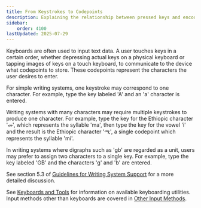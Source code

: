 ```yaml
---
title: From Keystrokes to Codepoints
description: Explaining the relationship between pressed keys and encoded codepoints
sidebar:
    order: 4100
lastUpdated: 2025-07-29
---
```


Keyboards are often used to input text data. A user touches keys in a certain order, whether depressing actual keys on a physical keyboard or tapping images of keys on a touch keyboard, to communicate to the device what codepoints to store. These codepoints represent the characters the user desires to enter.

For simple writing systems, one keystroke may correspond to one character. For example, type the key labeled 'A' and an 'a' character is entered.

Writing systems with many characters may require multiple keystrokes to produce one character. For example, type the key for the Ethiopic character 'መ', which represents the syllable 'ma', then type the key for the vowel 'i' and the result is the Ethiopic character 'ሚ', a single codepoint which represents the syllable 'mi'.

In writing systems where digraphs such as 'gb' are regarded as a unit, users may prefer to assign two characters to a single key. For example, type the key labeled 'GB' and the characters 'g' and 'b' are entered.

See section 5.3 of [Guidelines for Writing System Support][wsig5-3] for a more detailed discussion.

See [Keyboards and Tools][keyboards-and-tools] for information on available keyboarding utilities. Input methods other than keyboards are covered in [Other Input Methods][other-input-methods]. 

[wsig5-3]: https://scripts.sil.org/wsi_guidelines_sec_5_3.html
[keyboards-and-tools]: topics/input/keyboards-and-tools
[other-input-methods]: topics/input/other-input-methods
